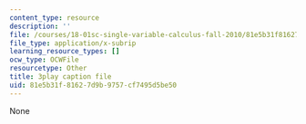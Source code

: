 ```yaml
---
content_type: resource
description: ''
file: /courses/18-01sc-single-variable-calculus-fall-2010/81e5b31f81627d9b9757cf7495d5be50_1RLctDS2hUQ.srt
file_type: application/x-subrip
learning_resource_types: []
ocw_type: OCWFile
resourcetype: Other
title: 3play caption file
uid: 81e5b31f-8162-7d9b-9757-cf7495d5be50
---
```

None

